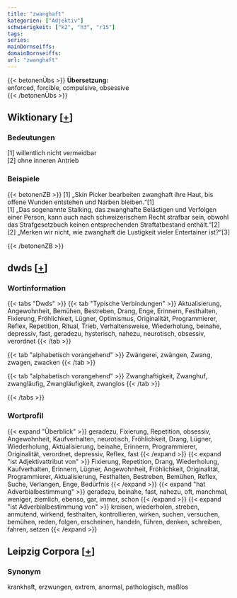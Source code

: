 ```yaml
---
title: "zwanghaft"
kategorien: ["Adjektiv"]
schwierigkeit: ["k2", "h3", "r15"]
tags:
series:
mainDornseiffs:
domainDornseiffs:
url: "zwanghaft"
---
```


{{< betonenÜbs >}}
**Übersetzung:**  
enforced, forcible, compulsive, obsessive  
{{< /betonenÜbs >}}

## Wiktionary [[+](https://de.wiktionary.org/wiki/zwanghaft)]

### Bedeutungen
[1] willentlich nicht vermeidbar  
[2] ohne inneren Antrieb  

### Beispiele
{{< betonenZB >}}
[1] „Skin Picker bearbeiten zwanghaft ihre Haut, bis offene Wunden entstehen und Narben bleiben.“[1]  
[1] „Das sogenannte Stalking, das zwanghafte Belästigen und Verfolgen einer Person, kann auch nach schweizerischem Recht strafbar sein, obwohl das Strafgesetzbuch keinen entsprechenden Straftatbestand enthält.“[2]  
[2] „Merken wir nicht, wie zwanghaft die Lustigkeit vieler Entertainer ist?“[3]  

{{< /betonenZB >}}


## dwds [[+](https://www.dwds.de/wb/zwanghaft)]

### Wortinformation
{{< tabs "Dwds" >}}
{{< tab "Typische Verbindungen" >}}
Aktualisierung, Angewohnheit, Bemühen, Bestreben, Drang, Enge, Erinnern, Festhalten, Fixierung, Fröhlichkeit, Lügner, Optimismus, Originalität, Programmierer, Reflex, Repetition, Ritual, Trieb, Verhaltensweise, Wiederholung, beinahe, depressiv, fast, geradezu, hysterisch, nahezu, neurotisch, obsessiv, verordnet
{{< /tab >}}

{{< tab "alphabetisch vorangehend" >}}
Zwängerei, zwängen, Zwang, zwagen, zwacken
{{< /tab >}}

{{< tab "alphabetisch vorangehend" >}}
Zwanghaftigkeit, Zwanghuf, zwangläufig, Zwangläufigkeit, zwanglos
{{< /tab >}}

{{< /tabs >}}

### Wortprofil
{{< expand "Überblick" >}} geradezu, Fixierung, Repetition, obsessiv, Angewohnheit, Kaufverhalten, neurotisch, Fröhlichkeit, Drang, Lügner, Wiederholung, Aktualisierung, beinahe, Erinnern, Programmierer, Originalität, verordnet, depressiv, Reflex, fast {{< /expand >}}
{{< expand "ist Adjektivattribut von" >}} Fixierung, Repetition, Drang, Wiederholung, Kaufverhalten, Erinnern, Lügner, Angewohnheit, Fröhlichkeit, Originalität, Programmierer, Aktualisierung, Festhalten, Bestreben, Bemühen, Reflex, Suche, Verlangen, Enge, Bedürfnis {{< /expand >}}
{{< expand "hat Adverbialbestimmung" >}} geradezu, beinahe, fast, nahezu, oft, manchmal, weniger, ziemlich, ebenso, gar, immer, schon {{< /expand >}}
{{< expand "ist Adverbialbestimmung von" >}} kreisen, wiederholen, streben, anmutend, wirkend, festhalten, kontrollieren, wirken, suchen, versuchen, bemühen, reden, folgen, erscheinen, handeln, führen, denken, schreiben, fahren, setzen {{< /expand >}}

## Leipzig Corpora [[+](https://corpora.uni-leipzig.de/en/res?word=zwanghaft&corpusId=deu_newscrawl-public_2018)]


### Synonym
krankhaft, erzwungen, extrem, anormal, pathologisch, maßlos

